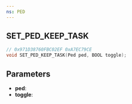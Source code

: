 ```yaml
---
ns: PED
---
```

## SET_PED_KEEP_TASK

```c
// 0x971D38760FBC02EF 0xA7EC79CE
void SET_PED_KEEP_TASK(Ped ped, BOOL toggle);
```

## Parameters
* **ped**:
* **toggle**:
